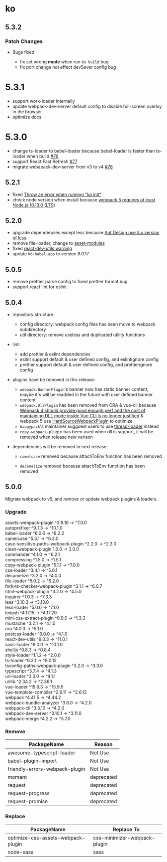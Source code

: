# ko

## 5.3.2

### Patch Changes

- Bugs fixed

  - fix set wrong **mode** when run `ko build` bug
  - fix port change not effect devSever config bug

# 5.3.1

- support work-loader internally
- update webpack-dev-server default config to disable full-screen overloy in the browser
- optimize docs

# 5.3.0

- change ts-loader to babel-loader because babel-loader is faster than ts-loader when build [#76](https://github.com/DTStack/ko/issues/76)
- support React Fast Refresh [#77](https://github.com/DTStack/ko/issues/77)
- migrate webapack-dev-server from v3 to v4 [#78](https://github.com/DTStack/ko/issues/78)

## 5.2.1

- fixed [Throw an error when running "ko init"](https://github.com/DTStack/ko/issues/27)
- check node version when install because [webpack 5 requires at least Node.js 10.13.0 (LTS)](https://webpack.js.org/migrate/5/#preparations)

## 5.2.0

- upgrade dependencies except less because [Ant Design use 3.x version of less](https://github.com/vueComponent/ant-design-vue/issues/3665)
- remove file-loader, change to [asset-modules](https://webpack.js.org/guides/asset-modules/)
- fixed [react-dev-utils warning](https://github.com/facebook/create-react-app/issues/9880)
- update `ko-babel-app` to version 8.0.17

## 5.0.5

- remove prettier parse config to fixed prettier format bug
- support react lint for eslint

## 5.0.4

- repository structure:

  - config directory: webpack config files has been move to webpack subdirectory
  - util directory: remove useless and duplicated utility functions

- lint:

  - add prettier & eslint dependencies
  - eslint support default & user defined config, and eslintignore config
  - prettier support default & user defined config, and prettierignore config

- plugins have be removed in this release:

  - `webpack.BannerPlugin`'s banner now has static banner content, maybe it's will be readded in the future with user defined banner content
  - `webpack.DllPlugin` has been removed from CRA & vue-cli because [Webpack 4 should provide good enough perf and the cost of maintaining DLL mode inside Vue CLI is no longer justified](https://github.com/vuejs/vue-cli/issues/1205) & webpack 5 use [HardSourceWebpackPlugin](https://www.cnblogs.com/skychx/p/webpack-dllplugin.html) to optimize
  - `happypack`'s maintainer sugguest users to use [thread-loader](https://github.com/webpack-contrib/thread-loader) instead
  - `copy-webpack-plugin` has been used when dll is support, it will be removed when release new verison

- dependencies will be removed in next release:

  - `camelcase` removed because attachToEnv function has been removed

  - `decamelize` removed because attachToEnv function has been removed

## 5.0.0

Migrate webpack to v5, and remove or update webpack plugins & loaders.

### Upgrade

assets-webpack-plugin ^3.9.10 → ^7.0.0  
 autoprefixer ^9.7.3 → ^10.1.0  
 babel-loader ^8.0.6 → ^8.2.2  
 camelcase ^5.3.1 → ^6.2.0  
 case-sensitive-paths-webpack-plugin ^2.2.0 → ^2.3.0  
 clean-webpack-plugin 1.0.0 → 3.0.0  
 commander ^4.1.0 → ^6.2.1  
 compressing ^1.5.0 → ^1.5.1  
 copy-webpack-plugin ^5.1.1 → ^7.0.0  
 css-loader ^3.4.1 → ^5.0.1  
 decamelize ^3.2.0 → ^4.0.0  
 file-loader ^5.0.2 → ^6.2.0  
 fork-ts-checker-webpack-plugin ^3.1.1 → ^6.0.7  
 html-webpack-plugin ^3.2.0 → ^4.5.0  
 inquirer ^7.0.3 → ^7.3.3  
 less ^3.10.3 → ^3.13.0  
 less-loader ^5.0.0 → ^7.1.0  
 lodash ^4.17.15 → ^4.17.20  
 mini-css-extract-plugin ^0.9.0 → ^1.3.3  
 mustache ^3.2.1 → ^4.1.0  
 ora ^4.0.3 → ^5.1.0  
 postcss-loader ^3.0.0 → ^4.1.0  
 react-dev-utils ^9.0.3 → ^11.0.1  
 sass-loader ^8.0.0 → ^10.1.0  
 shelljs ^0.8.3 → ^0.8.4  
 style-loader ^1.1.2 → ^2.0.0  
 ts-loader ^6.2.1 → ^8.0.12  
 tsconfig-paths-webpack-plugin ^3.2.0 → ^3.3.0  
 typescript ^3.7.4 → ^4.1.3  
 url-loader ^3.0.0 → ^4.1.1  
 urllib ^2.34.2 → ^2.36.1  
 vue-loader ^15.8.3 → ^15.9.5  
 vue-template-compiler ^2.6.11 → ^2.6.12  
 webpack ^4.41.5 → ^4.44.2  
 webpack-bundle-analyzer ^3.6.0 → ^4.2.0  
 webpack-cli ^3.3.10 → ^4.2.0  
 webpack-dev-server ^3.10.1 → ^3.11.0  
 webpack-merge ^4.2.2 → ^5.7.0

### Remove

| PackageName                    | Reason     |
| ------------------------------ | ---------- |
| awesome-typescript-loader      | Not Use    |
| babel-plugin-import            | Not Use    |
| friendly-errors-webpack-plugin | Not Use    |
| moment                         | deprecated |
| request                        | deprecated |
| request-progress               | deprecated |
| request-promise                | deprecated |

### Replace

| PackageName                        | Replace To                   |
| ---------------------------------- | ---------------------------- |
| optimize-css-assets-webpack-plugin | css-minimizer-webpack-plugin |
| node-sass                          | sass                         |
